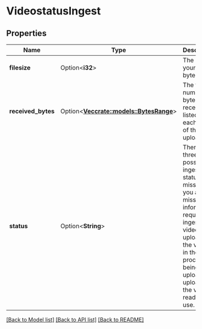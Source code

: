 # VideostatusIngest

## Properties

Name | Type | Description | Notes
------------ | ------------- | ------------- | -------------
**filesize** | Option<**i32**> | The size of your file in bytes. | [optional]
**received_bytes** | Option<[**Vec<crate::models::BytesRange>**](bytes_range.md)> | The total number of bytes received, listed for each chunk of the upload. | [optional]
**status** | Option<**String**> | There are three possible ingest statuses. missing - you are missing information required to ingest the video. uploading - the video is in the process of being uploaded. uploaded - the video is ready for use. | [optional]

[[Back to Model list]](../README.md#documentation-for-models) [[Back to API list]](../README.md#documentation-for-api-endpoints) [[Back to README]](../README.md)


